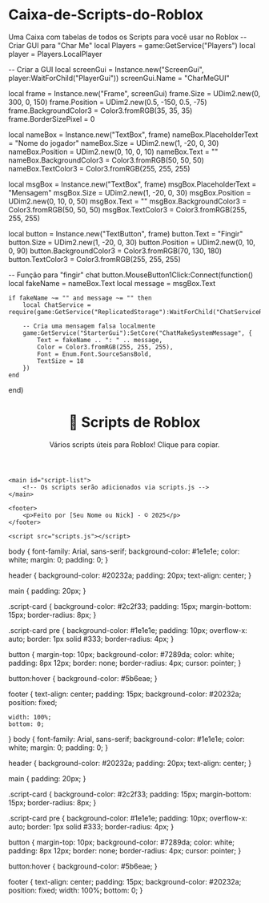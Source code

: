 # Caixa-de-Scripts-do-Roblox
Uma Caixa com tabelas de todos os Scripts para você usar no Roblox 
-- Criar GUI para "Char Me"
local Players = game:GetService("Players")
local player = Players.LocalPlayer

-- Criar a GUI
local screenGui = Instance.new("ScreenGui", player:WaitForChild("PlayerGui"))
screenGui.Name = "CharMeGUI"

local frame = Instance.new("Frame", screenGui)
frame.Size = UDim2.new(0, 300, 0, 150)
frame.Position = UDim2.new(0.5, -150, 0.5, -75)
frame.BackgroundColor3 = Color3.fromRGB(35, 35, 35)
frame.BorderSizePixel = 0

local nameBox = Instance.new("TextBox", frame)
nameBox.PlaceholderText = "Nome do jogador"
nameBox.Size = UDim2.new(1, -20, 0, 30)
nameBox.Position = UDim2.new(0, 10, 0, 10)
nameBox.Text = ""
nameBox.BackgroundColor3 = Color3.fromRGB(50, 50, 50)
nameBox.TextColor3 = Color3.fromRGB(255, 255, 255)

local msgBox = Instance.new("TextBox", frame)
msgBox.PlaceholderText = "Mensagem"
msgBox.Size = UDim2.new(1, -20, 0, 30)
msgBox.Position = UDim2.new(0, 10, 0, 50)
msgBox.Text = ""
msgBox.BackgroundColor3 = Color3.fromRGB(50, 50, 50)
msgBox.TextColor3 = Color3.fromRGB(255, 255, 255)

local button = Instance.new("TextButton", frame)
button.Text = "Fingir"
button.Size = UDim2.new(1, -20, 0, 30)
button.Position = UDim2.new(0, 10, 0, 90)
button.BackgroundColor3 = Color3.fromRGB(70, 130, 180)
button.TextColor3 = Color3.fromRGB(255, 255, 255)

-- Função para "fingir" chat
button.MouseButton1Click:Connect(function()
	local fakeName = nameBox.Text
	local message = msgBox.Text

	if fakeName ~= "" and message ~= "" then
		local ChatService = require(game:GetService("ReplicatedStorage"):WaitForChild("ChatServiceRunner"):WaitForChild("ChatService"))

		-- Cria uma mensagem falsa localmente
		game:GetService("StarterGui"):SetCore("ChatMakeSystemMessage", {
			Text = fakeName .. ": " .. message,
			Color = Color3.fromRGB(255, 255, 255),
			Font = Enum.Font.SourceSansBold,
			TextSize = 18
		})
	end
end)
<!DOCTYPE html>
<html lang="pt-BR">
<head>
    <meta charset="UTF-8">
    <title>Scripts de Roblox</title>
    <link rel="stylesheet" href="style.css">
</head>
<body>
    <header>
        <h1>📜 Scripts de Roblox</h1>
        <p>Vários scripts úteis para Roblox! Clique para copiar.</p>
    </header>

    <main id="script-list">
        <!-- Os scripts serão adicionados via scripts.js -->
    </main>

    <footer>
        <p>Feito por [Seu Nome ou Nick] - © 2025</p>
    </footer>

    <script src="scripts.js"></script>
</body>
</html>
body {
    font-family: Arial, sans-serif;
    background-color: #1e1e1e;
    color: white;
    margin: 0;
    padding: 0;
}

header {
    background-color: #20232a;
    padding: 20px;
    text-align: center;
}

main {
    padding: 20px;
}

.script-card {
    background-color: #2c2f33;
    padding: 15px;
    margin-bottom: 15px;
    border-radius: 8px;
}

.script-card pre {
    background-color: #1e1e1e;
    padding: 10px;
    overflow-x: auto;
    border: 1px solid #333;
    border-radius: 4px;
}

button {
    margin-top: 10px;
    background-color: #7289da;
    color: white;
    padding: 8px 12px;
    border: none;
    border-radius: 4px;
    cursor: pointer;
}

button:hover {
    background-color: #5b6eae;
}

footer {
    text-align: center;
    padding: 15px;
    background-color: #20232a;
    position: fixed;

    
    width: 100%;
    bottom: 0;
}
body {
    font-family: Arial, sans-serif;
    background-color: #1e1e1e;
    color: white;
    margin: 0;
    padding: 0;
}

header {
    background-color: #20232a;
    padding: 20px;
    text-align: center;
}

main {
    padding: 20px;
}

.script-card {
    background-color: #2c2f33;
    padding: 15px;
    margin-bottom: 15px;
    border-radius: 8px;
}

.script-card pre {
    background-color: #1e1e1e;
    padding: 10px;
    overflow-x: auto;
    border: 1px solid #333;
    border-radius: 4px;
}

button {
    margin-top: 10px;
    background-color: #7289da;
    color: white;
    padding: 8px 12px;
    border: none;
    border-radius: 4px;
    cursor: pointer;
}

button:hover {
    background-color: #5b6eae;
}

footer {
    text-align: center;
    padding: 15px;
    background-color: #20232a;
    position: fixed;
    width: 100%;
    bottom: 0;
}



